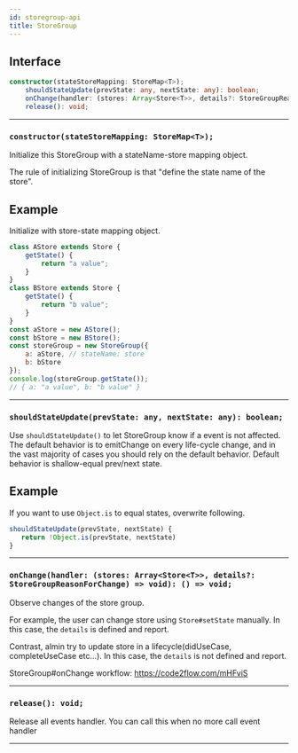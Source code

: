 ```yaml
---
id: storegroup-api
title: StoreGroup
---
```


<!-- THIS DOCUMENT IS AUTOMATICALLY GENERATED FROM src/*.ts -->
<!-- Please edit src/*.ts and `npm run build:docs:api` -->


## Interface

```typescript
constructor(stateStoreMapping: StoreMap<T>);
    shouldStateUpdate(prevState: any, nextState: any): boolean;
    onChange(handler: (stores: Array<Store<T>>, details?: StoreGroupReasonForChange) => void): () => void;
    release(): void;
```

----

### `constructor(stateStoreMapping: StoreMap<T>);`


Initialize this StoreGroup with a stateName-store mapping object.

The rule of initializing StoreGroup is that "define the state name of the store".

## Example

Initialize with store-state mapping object.

```js
class AStore extends Store {
    getState() {
        return "a value";
    }
}
class BStore extends Store {
    getState() {
        return "b value";
    }
}
const aStore = new AStore();
const bStore = new BStore();
const storeGroup = new StoreGroup({
    a: aStore, // stateName: store
    b: bStore
});
console.log(storeGroup.getState());
// { a: "a value", b: "b value" }
```

----

### `shouldStateUpdate(prevState: any, nextState: any): boolean;`


Use `shouldStateUpdate()` to let StoreGroup know if a event is not affected.
The default behavior is to emitChange on every life-cycle change,
and in the vast majority of cases you should rely on the default behavior.
Default behavior is shallow-equal prev/next state.

## Example

If you want to use `Object.is` to equal states, overwrite following.

```js
shouldStateUpdate(prevState, nextState) {
   return !Object.is(prevState, nextState)
}
```

----

### `onChange(handler: (stores: Array<Store<T>>, details?: StoreGroupReasonForChange) => void): () => void;`


Observe changes of the store group.

For example, the user can change store using `Store#setState` manually.
In this case, the `details` is defined and report.

Contrast, almin try to update store in a lifecycle(didUseCase, completeUseCase etc...).
In this case, the `details` is not defined and report.

StoreGroup#onChange workflow: https://code2flow.com/mHFviS

----

### `release(): void;`


Release all events handler.
You can call this when no more call event handler

----

